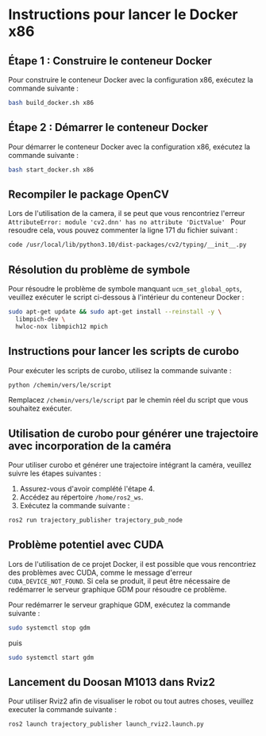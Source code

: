 # Instructions pour lancer le Docker x86

## Étape 1 : Construire le conteneur Docker
Pour construire le conteneur Docker avec la configuration x86, exécutez la commande suivante :
```bash
bash build_docker.sh x86
```

## Étape 2 : Démarrer le conteneur Docker
Pour démarrer le conteneur Docker avec la configuration x86, exécutez la commande suivante :
```bash
bash start_docker.sh x86
```

## Recompiler le package OpenCV
Lors de l'utilisation de la camera, il se peut que vous rencontriez l'erreur `AttributeError: module 'cv2.dnn' has no attribute 'DictValue' `
Pour resoudre cela, vous pouvez commenter la ligne 171 du fichier suivant :
```bash
code /usr/local/lib/python3.10/dist-packages/cv2/typing/__init__.py
```

## Résolution du problème de symbole

Pour résoudre le problème de symbole manquant `ucm_set_global_opts`, veuillez exécuter le script ci-dessous à l'intérieur du conteneur Docker :

```bash
sudo apt-get update && sudo apt-get install --reinstall -y \
  libmpich-dev \
  hwloc-nox libmpich12 mpich
```

## Instructions pour lancer les scripts de curobo

Pour exécuter les scripts de curobo, utilisez la commande suivante :

```bash
python /chemin/vers/le/script
```

Remplacez `/chemin/vers/le/script` par le chemin réel du script que vous souhaitez exécuter.

## Utilisation de curobo pour générer une trajectoire avec incorporation de la caméra

Pour utiliser curobo et générer une trajectoire intégrant la caméra, veuillez suivre les étapes suivantes :

1. Assurez-vous d'avoir complété l'étape 4.
2. Accédez au répertoire `/home/ros2_ws`.
3. Exécutez la commande suivante :

```bash
ros2 run trajectory_publisher trajectory_pub_node
```

## Problème potentiel avec CUDA

Lors de l'utilisation de ce projet Docker, il est possible que vous rencontriez des problèmes avec CUDA, comme le message d'erreur `CUDA_DEVICE_NOT_FOUND`. Si cela se produit, il peut être nécessaire de redémarrer le serveur graphique GDM pour résoudre ce problème.

Pour redémarrer le serveur graphique GDM, exécutez la commande suivante :

```bash
sudo systemctl stop gdm
```
puis
```bash
sudo systemctl start gdm
```
## Lancement du Doosan M1013 dans Rviz2

Pour utiliser Rviz2 afin de visualiser le robot ou tout autres choses, veuillez executer la commande suivante :

```bash
ros2 launch trajectory_publisher launch_rviz2.launch.py
```
